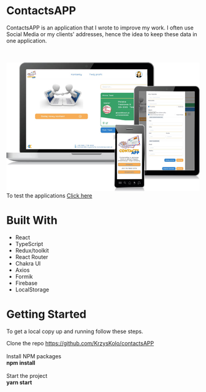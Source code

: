 # ContactsAPP
<p>ContactsAPP is an application that I wrote to improve my work. I often use Social Media or my clients' addresses, hence the idea to keep these data in one application.</p>
<br><br>
<img src="demo/prezentacja.jpg" alt="StarWares" width="550px">
To test the applications <a target="_blank" href="https://contactsapp-e7ad7.firebaseapp.com/">Click here </a>

# Built With
 - React
 - TypeScript
 - Redux/toolkit
 - React Router
 - Chakra UI
 - Axios
 - Formik
 - Firebase
 - LocalStorage
 
# Getting Started

To get a local copy up and running follow these steps.

Clone the repo
https://github.com/KrzysKolo/contactsAPP
<br><br>
Install NPM packages <br>
<b> npm install </b> <br><br>
Start the project <br>
<b> yarn start </b>
